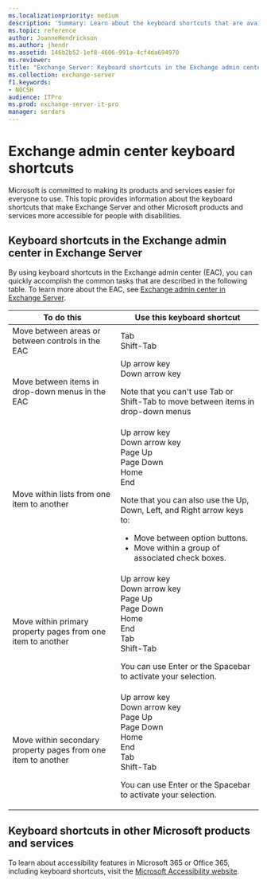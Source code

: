 ```yaml
---
ms.localizationpriority: medium
description: 'Summary: Learn about the keyboard shortcuts that are available in the Exchange admin center in Exchange Server.'
ms.topic: reference
author: JoanneHendrickson
ms.author: jhendr
ms.assetid: 146b2b52-1ef8-4606-991a-4cf4da694970
ms.reviewer: 
title: "Exchange Server: Keyboard shortcuts in the Exchange admin center"
ms.collection: exchange-server
f1.keywords:
- NOCSH
audience: ITPro
ms.prod: exchange-server-it-pro
manager: serdars
---
```


# Exchange admin center keyboard shortcuts

Microsoft is committed to making its products and services easier for everyone to use. This topic provides information about the keyboard shortcuts that make Exchange Server and other Microsoft products and services more accessible for people with disabilities.

## Keyboard shortcuts in the Exchange admin center in Exchange Server

By using keyboard shortcuts in the Exchange admin center (EAC), you can quickly accomplish the common tasks that are described in the following table. To learn more about the EAC, see [Exchange admin center in Exchange Server](../architecture/client-access/exchange-admin-center.md).

|To do this|Use this keyboard shortcut|
|---|---|
|Move between areas or between controls in the EAC|Tab <br> Shift-Tab|
|Move between items in drop-down menus in the EAC|Up arrow key <br> Down arrow key <p> Note that you can't use Tab or Shift-Tab to move between items in drop-down menus|
|Move within lists from one item to another|Up arrow key <br> Down arrow key  <br> Page Up <br> Page Down <br> Home <br> End <p> Note that you can also use the Up, Down, Left, and Right arrow keys to: <ul><li>Move between option buttons.</li><li>Move within a group of associated check boxes.</li></ul>|
|Move within primary property pages from one item to another|Up arrow key <br> Down arrow key <br> Page Up <br> Page Down <br> Home <br> End <br> Tab <br> Shift-Tab <p> You can use Enter or the Spacebar to activate your selection.|
|Move within secondary property pages from one item to another|Up arrow key <br> Down arrow key <br> Page Up <br> Page Down <br> Home <br> End <br> Tab <br> Shift-Tab <p> You can use Enter or the Spacebar to activate your selection.|

## Keyboard shortcuts in other Microsoft products and services

To learn about accessibility features in Microsoft 365 or Office 365, including keyboard shortcuts, visit the [Microsoft Accessibility website](https://www.microsoft.com/accessibility/).
